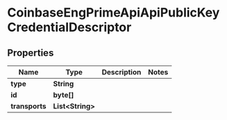 
# CoinbaseEngPrimeApiApiPublicKeyCredentialDescriptor

## Properties
Name | Type | Description | Notes
------------ | ------------- | ------------- | -------------
**type** | **String** |  | 
**id** | **byte[]** |  | 
**transports** | **List&lt;String&gt;** |  | 




